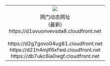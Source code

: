 ﻿<table>
  <tr></tr>
  <tr><td colspan=2 align=center><img src="https://d1ovuonvevsda8.cloudfront.net/Up/oGate.jpg" /></td></tr>
  <tr><td colspan=2 align=center>网门动态网址<br/>(最新)
<br>https://d1ovuonvevsda8.cloudfront.net
<br/>
<br>https://d2g7govo04ug81.cloudfront.net
<br>https://d21h4mjlf6xfwd.cloudfront.net
<br>https://db7ukc6ia0wgf.cloudfront.net
    </td>
  </tr>
</table>
